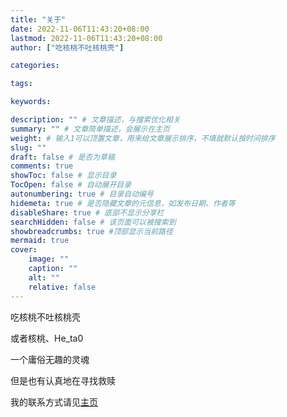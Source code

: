 ```yaml
---
title: "关于"
date: 2022-11-06T11:43:20+08:00
lastmod: 2022-11-06T11:43:20+08:00
author: ["吃核桃不吐核桃壳"]

categories:

tags:

keywords:

description: "" # 文章描述，与搜索优化相关
summary: "" # 文章简单描述，会展示在主页
weight: # 输入1可以顶置文章，用来给文章展示排序，不填就默认按时间排序
slug: ""
draft: false # 是否为草稿
comments: true
showToc: false # 显示目录
TocOpen: false # 自动展开目录
autonumbering: true # 目录自动编号
hidemeta: true # 是否隐藏文章的元信息，如发布日期、作者等
disableShare: true # 底部不显示分享栏
searchHidden: false # 该页面可以被搜索到
showbreadcrumbs: true #顶部显示当前路径
mermaid: true
cover:
    image: ""
    caption: ""
    alt: ""
    relative: false
---
```


吃核桃不吐核桃壳

或者核桃、He_ta0

一个庸俗无趣的灵魂

但是也有认真地在寻找救赎

我的联系方式请见[主页](../)
